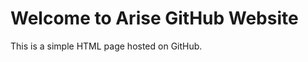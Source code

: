 <!DOCTYPE html>
<html>
<head>
  <title>Arise's GitHub Website</title>
</head>
<body>
  <h1>Welcome to Arise GitHub Website</h1>
  <p>This is a simple HTML page hosted on GitHub.</p>
</body>
</html>
